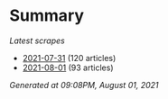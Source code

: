 # Summary
*Latest scrapes*
* [2021-07-31](https://github.com/nuuuwan/news_lk/blob/data/news_lk.2021-07-31.json) (120 articles)
* [2021-08-01](https://github.com/nuuuwan/news_lk/blob/data/news_lk.2021-08-01.json) (93 articles)

*Generated at 09:08PM, August 01, 2021*